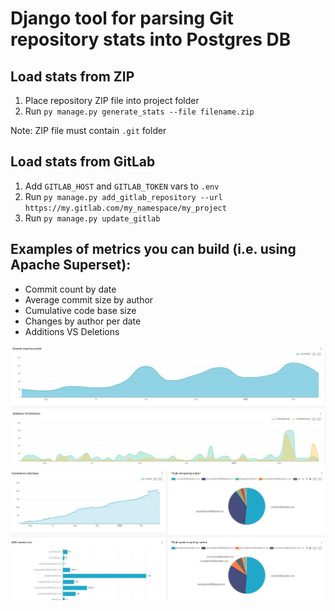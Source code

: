 # Django tool for parsing Git repository stats into Postgres DB

## Load stats from ZIP
1. Place repository ZIP file into project folder
2. Run `py manage.py generate_stats --file filename.zip`

Note:  ZIP file must contain `.git` folder

## Load stats from GitLab
1. Add `GITLAB_HOST` and `GITLAB_TOKEN` vars to `.env`
2. Run `py manage.py add_gitlab_repository --url https://my.gitlab.com/my_namespace/my_project`
3. Run `py manage.py update_gitlab`

## Examples of metrics you can build (i.e. using Apache Superset):
* Commit count by date
* Average commit size by author
* Cumulative code base size
* Changes by author per date
* Additions VS Deletions

![metric example](https://github.com/Splinterfeel/gitstats/blob/main/staticfiles/metric_example_1.jpg?raw=true)
![metric example](https://github.com/Splinterfeel/gitstats/blob/main/staticfiles/metric_example_2.jpg?raw=true)
